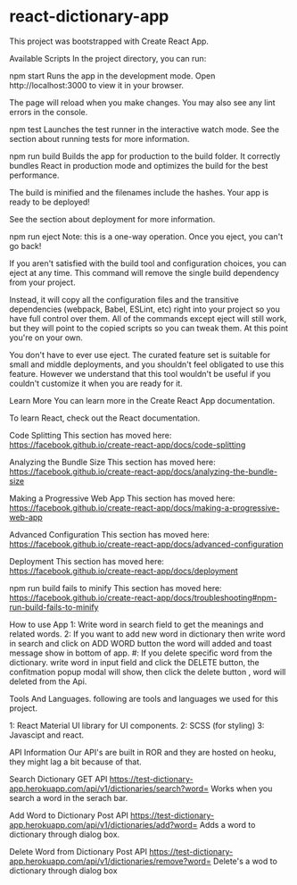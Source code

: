 # react-dictionary-app
This project was bootstrapped with Create React App.

Available Scripts
In the project directory, you can run:

npm start
Runs the app in the development mode.
Open http://localhost:3000 to view it in your browser.

The page will reload when you make changes.
You may also see any lint errors in the console.

npm test
Launches the test runner in the interactive watch mode.
See the section about running tests for more information.

npm run build
Builds the app for production to the build folder.
It correctly bundles React in production mode and optimizes the build for the best performance.

The build is minified and the filenames include the hashes.
Your app is ready to be deployed!

See the section about deployment for more information.

npm run eject
Note: this is a one-way operation. Once you eject, you can't go back!

If you aren't satisfied with the build tool and configuration choices, you can eject at any time. This command will remove the single build dependency from your project.

Instead, it will copy all the configuration files and the transitive dependencies (webpack, Babel, ESLint, etc) right into your project so you have full control over them. All of the commands except eject will still work, but they will point to the copied scripts so you can tweak them. At this point you're on your own.

You don't have to ever use eject. The curated feature set is suitable for small and middle deployments, and you shouldn't feel obligated to use this feature. However we understand that this tool wouldn't be useful if you couldn't customize it when you are ready for it.

Learn More
You can learn more in the Create React App documentation.

To learn React, check out the React documentation.

Code Splitting
This section has moved here: https://facebook.github.io/create-react-app/docs/code-splitting

Analyzing the Bundle Size
This section has moved here: https://facebook.github.io/create-react-app/docs/analyzing-the-bundle-size

Making a Progressive Web App
This section has moved here: https://facebook.github.io/create-react-app/docs/making-a-progressive-web-app

Advanced Configuration
This section has moved here: https://facebook.github.io/create-react-app/docs/advanced-configuration

Deployment
This section has moved here: https://facebook.github.io/create-react-app/docs/deployment

npm run build fails to minify
This section has moved here: https://facebook.github.io/create-react-app/docs/troubleshooting#npm-run-build-fails-to-minify

How to use App
1: Write word in search field to get the meanings and related words. 2: If you want to add new word in dictionary then write word in search and click on ADD WORD button the word will added and toast message show in bottom of app. #: If you delete specific word from the dictionary. write word in input field and click the DELETE button, the confitmation popup modal will show, then click the delete button , word will deleted from the Api.

Tools And Languages.
following are tools and languages we used for this project.

1: React Material UI library for UI components. 2: SCSS (for styling) 3: Javascipt and react.

API Information
Our API's are built in ROR and they are hosted on heoku, they might lag a bit because of that.

Search Dictionary GET API https://test-dictionary-app.herokuapp.com/api/v1/dictionaries/search?word= Works when you search a word in the serach bar.

Add Word to Dictionary Post API https://test-dictionary-app.herokuapp.com/api/v1/dictionaries/add?word= Adds a word to dictionary through dialog box.

Delete Word from Dictionary Post API https://test-dictionary-app.herokuapp.com/api/v1/dictionaries/remove?word= Delete's a wod to dictionary through dialog box

